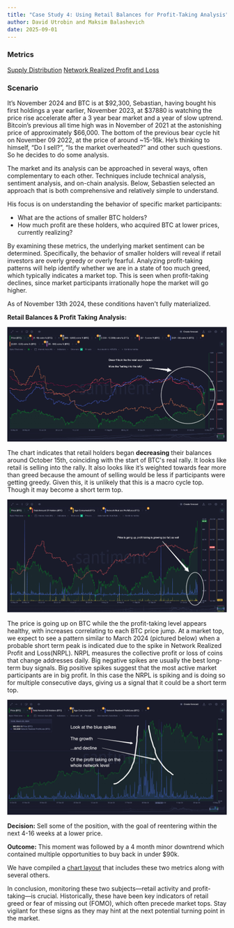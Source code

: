 ```yaml
---
title: "Case Study 4: Using Retail Balances for Profit-Taking Analysis"
author: David Utrobin and Maksim Balashevich
date: 2025-09-01
---
```


### Metrics

[Supply Distribution](https://academy.santiment.net/metrics/supply-distribution/)
[Network Realized Profit and Loss](https://academy.santiment.net/education-and-use-cases/understanding-long-term-market-trends-and-cycles/#network-realized-profit-and-loss)

### Scenario

It’s November 2024 and BTC is at $92,300, Sebastian, having bought his first holdings a year earlier, November 2023, at $37880 is watching the price rise accelerate after a 3 year bear market and a year of slow uptrend. Bitcoin’s previous all time high was in November of 2021 at the astonishing price of approximately \$66,000. The bottom of the previous bear cycle hit on November 09 2022, at the price of around ~15-16k. He’s thinking to himself, “Do I sell?”, “Is the market overheated?” and other such questions. So he decides to do some analysis.

The market and its analysis can be approached in several ways, often complementary to each other. Techniques include technical analysis, sentiment analysis, and on-chain analysis. Below, Sebastien selected an approach that is both comprehensive and relatively simple to understand.

His focus is on understanding the behavior of specific market participants:

- What are the actions of smaller BTC holders?
- How much profit are these holders, who acquired BTC at lower prices, currently realizing?

By examining these metrics, the underlying market sentiment can be determined. Specifically, the behavior of smaller holders will reveal if retail investors are overly greedy or overly fearful. Analyzing profit-taking patterns will help identify whether we are in a state of too much greed, which typically indicates a market top. This is seen when profit-taking declines, since market participants irrationally hope the market will go higher.

As of November 13th 2024, these conditions haven't fully materialized.

**Retail Balances & Profit Taking Analysis:**

![](1oneretailselling.png)

The chart indicates that retail holders began **decreasing** their balances around October 15th, coinciding with the start of BTC's real rally. It looks like retail is selling into the rally. It also looks like it’s weighted towards fear more than greed because the amount of selling would be less if participants were getting greedy. Given this, it is unlikely that this is a macro cycle top. Though it may become a short term top.

![](2profittaking.png)

The price is going up on BTC while the the profit-taking level appears healthy, with increases correlating to each BTC price jump. At a market top, we expect to see a pattern similar to March 2024 (pictured below) when a probable short term peak is indicated due to the spike in Network Realized Profit and Loss(NRPL). NRPL measures the collective profit or loss of coins that change addresses daily. Big negative spikes are usually the best long-term buy signals. Big positive spikes suggest that the most active market participants are in big profit. In this case the NRPL is spiking and is doing so for multiple consecutive days, giving us a signal that it could be a short term top.

![](3historicexample.png)

**Decision:**
Sell some of the position, with the goal of reentering within the next 4-16 weeks at a lower price.

**Outcome:**
This moment was followed by a 4 month minor downtrend which contained multiple opportunities to buy back in under \$90k.

We have compiled a [chart layout](https://app.santiment.net/charts/btc-major-metrics-1410) that includes these two metrics along with several others.

In conclusion, monitoring these two subjects—retail activity and profit-taking—is crucial. Historically, these have been key indicators of retail greed or fear of missing out (FOMO), which often precede market tops. Stay vigilant for these signs as they may hint at the next potential turning point in the market.
